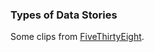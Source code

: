 ### Types of Data Stories

Some clips from [FiveThirtyEight](https://slides.com/dhrumilmehta/deck-dcee62b7-28ae-4199-8d47-4ceba73739aa-5-7#/).